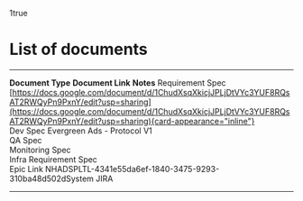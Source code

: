 1true

# List of documents

  ------------------------ -------------------------------------------------------------------------------------------------------------------------------------------------------------------------------------------------------------------------------- -----------
  **Document Type**        **Document Link**                                                                                                                                                                                                                **Notes**
  Requirement Spec         [https://docs.google.com/document/d/1ChudXsqXkicjJPLjDtVYc3YUF8RQsAT2RWQyPn9PxnY/edit?usp=sharing](https://docs.google.com/document/d/1ChudXsqXkicjJPLjDtVYc3YUF8RQsAT2RWQyPn9PxnY/edit?usp=sharing){card-appearance="inline"}   
  Dev Spec                 Evergreen Ads - Protocol V1                                                                                                                                                                                                      
  QA Spec                                                                                                                                                                                                                                                   
  Monitoring Spec                                                                                                                                                                                                                                           
  Infra Requirement Spec                                                                                                                                                                                                                                    
  Epic Link                NHADSPLTL-4341e55da6ef-1840-3475-9293-310ba48d502dSystem JIRA                                                                                                                                                                    
  ------------------------ -------------------------------------------------------------------------------------------------------------------------------------------------------------------------------------------------------------------------------- -----------

